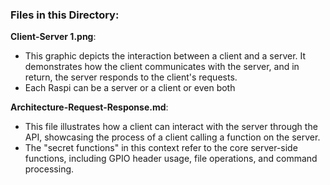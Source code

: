 ### Files in this Directory:

**Client-Server 1.png**:
- This graphic depicts the interaction between a client and a server. It demonstrates how the client communicates with the server, and in return, the server responds to the client's requests.
- Each Raspi can be a server or a client or even both

**Architecture-Request-Response.md**:
- This file illustrates how a client can interact with the server through the API, showcasing the process of a client calling a function on the server.
- The "secret functions" in this context refer to the core server-side functions, including GPIO header usage, file operations, and command processing.
